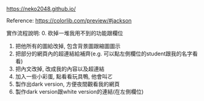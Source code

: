 https://neko2048.github.io/

Reference: https://colorlib.com/preview/#jackson

實作流程說明:
0. 砍掉一堆我用不到的功能跟欄位
1. 把他所有的圖給改掉, 包含背景圖跟縮圖圖示
2. 把部分的網頁內的超連結給補齊(e.g. 可以點左側欄位的student跟我的名字看看)
3. 把內文改掉, 改成我的內容以及超連結
4. 加入一些小彩蛋, 點看看玩具鴨, 他會叫ㄛ
5. 製作出dark version, 方便夜間觀看我的網頁
6. 製作dark version跟white version的連結(在左側欄位)
